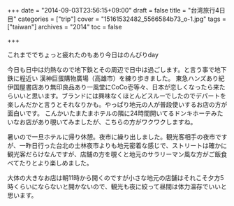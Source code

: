 +++
date = "2014-09-03T23:56:15+09:00"
draft = false
title = "台湾旅行4日目"
categories = ["trip"]
cover = "15161532482_5566584b73_o-1.jpg"
tags = ["taiwan"]
archives = "2014"
toc = false

+++

これまででちょっと疲れたのもあり今日はのんびりday

今日も日中は灼熱なので地下鉄とその周辺で日中は過ごします。と言う事で地下鉄に程近い 漢神巨蛋購物廣場（高雄市）を練り歩きました。
東急ハンズあり紀伊国屋書店あり無印良品あり一風堂にCoCo壱等々、日本が恋しくなったら来たらいいと思います。ブランドには興味なくほとんどスルーでしたのでデパートを楽しんだかと言うとそれなりかも。やっぱり地元の人が普段使いするお店の方が面白いです。
こんかいたまたまホテルの隣に24時間開いてるドンキホーテみたいなお店があり覗いてみましたが、こちらの方がワクワクしますね。

暑いので一旦ホテルに帰り休憩。夜市に繰り出しました。観光客相手の夜市ですが、一昨日行った台北の士林夜市よりも地元密着な感じで、ストリートは確かに観光客だらけなんですが、店舗の方を覗くと地元のサラリーマン風な方がご飯食べてたりとより楽しめました。

大体の大きなお店は朝11時から開くのですが小さな地元の店舗はそれこそ夕方5時くらいにならないと開かないので、観光も夜に絞って昼間は体力温存でいいと思います。

